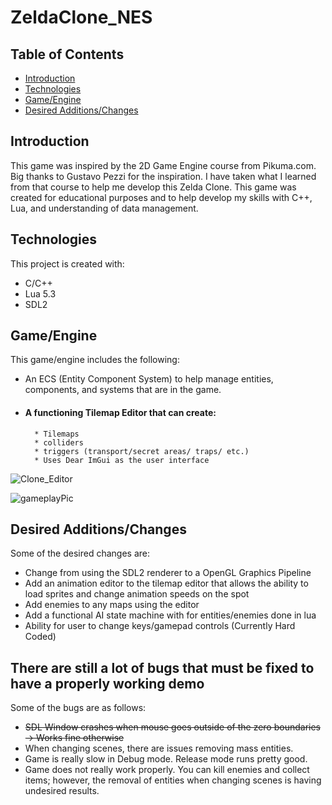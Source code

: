 # ZeldaClone_NES

## Table of Contents
* [Introduction](#introduction)
* [Technologies](#technologies)
* [Game/Engine](#gameengine)
* [Desired Additions/Changes](#desired-additionschanges)

## Introduction
This game was inspired by the 2D Game Engine course from Pikuma.com. Big thanks to Gustavo Pezzi for the inspiration. I have taken what I 
learned from that course to help me develop this Zelda Clone. 
This game was created for educational purposes and to help develop my skills with C++, Lua, and understanding
of data management. 
## Technologies
This project is created with:
* C/C++ 
* Lua 5.3
* SDL2
## Game/Engine
This game/engine includes the following:
* An ECS (Entity Component System) to help manage entities, components, and systems that are in the game.
* #### A functioning Tilemap Editor that can create:
        * Tilemaps 
        * colliders
        * triggers (transport/secret areas/ traps/ etc.)
        * Uses Dear ImGui as the user interface
        

![Clone_Editor](https://user-images.githubusercontent.com/63356975/130303677-08d6fdc8-6f66-490b-ba8a-df98e0a7192a.png)

![gameplayPic](https://user-images.githubusercontent.com/63356975/133914504-5e2f6078-f494-4db0-890c-bf3d42004f6f.png)


## Desired Additions/Changes
Some of the desired changes are:
* Change from using the SDL2 renderer to a OpenGL Graphics Pipeline 
* Add an animation editor to the tilemap editor that allows the ability to load sprites and change animation speeds on the spot
* Add enemies to any maps using the editor
* Add a functional AI state machine with for entities/enemies done in lua
* Ability for user to change keys/gamepad controls (Currently Hard Coded)


## There are still a lot of bugs that must be fixed to have a properly working demo
Some of the bugs are as follows:
* ~~SDL Window crashes when mouse goes outside of the zero boundaries -> Works fine otherwise~~
* When changing scenes, there are issues removing mass entities.
* Game is really slow in Debug mode. Release mode runs pretty good.
* Game does not really work properly. You can kill enemies and collect items; however, the removal of entities when changing scenes is having undesired results.

